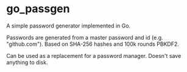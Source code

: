 go_passgen
==========

A simple password generator implemented in Go.

Passwords are generated from a master password and id (e.g. "github.com"). Based on SHA-256 hashes and 100k rounds PBKDF2.

Can be used as a replacement for a password manager. Doesn't save anything to disk.

